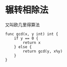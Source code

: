 # 辗转相除法

又叫欧几里得算法

```
func gcd(x, y int) int {
    if y == 0 {
        return x
    } else {
        return gcd(y, x%y)
    }
}
```